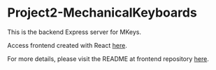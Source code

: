 # Project2-MechanicalKeyboards

This is the backend Express server for MKeys.

Access frontend created with React [here](https://).

For more details, please visit the README at frontend repository [here](https://github.com/joanneks/Project2-MechanicalKeyboards-React).